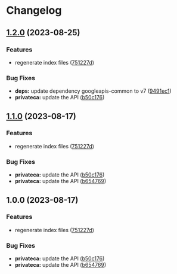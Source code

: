 # Changelog

## [1.2.0](https://github.com/googleapis/google-api-nodejs-client/compare/privateca-v1.1.0...privateca-v1.2.0) (2023-08-25)


### Features

* regenerate index files ([751227d](https://github.com/googleapis/google-api-nodejs-client/commit/751227d3926c946b5db5edb58f0086e074a61169))


### Bug Fixes

* **deps:** update dependency googleapis-common to v7 ([9491ec1](https://github.com/googleapis/google-api-nodejs-client/commit/9491ec1cdc3c413e7d73edcfcd59cf5c28a7c855))
* **privateca:** update the API ([b50c176](https://github.com/googleapis/google-api-nodejs-client/commit/b50c1766564ba321cbea8b7d3970620528820562))

## [1.1.0](https://github.com/googleapis/google-api-nodejs-client/compare/privateca-v1.0.0...privateca-v1.1.0) (2023-08-17)


### Features

* regenerate index files ([751227d](https://github.com/googleapis/google-api-nodejs-client/commit/751227d3926c946b5db5edb58f0086e074a61169))


### Bug Fixes

* **privateca:** update the API ([b50c176](https://github.com/googleapis/google-api-nodejs-client/commit/b50c1766564ba321cbea8b7d3970620528820562))
* **privateca:** update the API ([b654769](https://github.com/googleapis/google-api-nodejs-client/commit/b654769dd2ea53e1dfe90ea542c2f8662e9cb75e))

## 1.0.0 (2023-08-17)


### Features

* regenerate index files ([751227d](https://github.com/googleapis/google-api-nodejs-client/commit/751227d3926c946b5db5edb58f0086e074a61169))


### Bug Fixes

* **privateca:** update the API ([b50c176](https://github.com/googleapis/google-api-nodejs-client/commit/b50c1766564ba321cbea8b7d3970620528820562))
* **privateca:** update the API ([b654769](https://github.com/googleapis/google-api-nodejs-client/commit/b654769dd2ea53e1dfe90ea542c2f8662e9cb75e))
